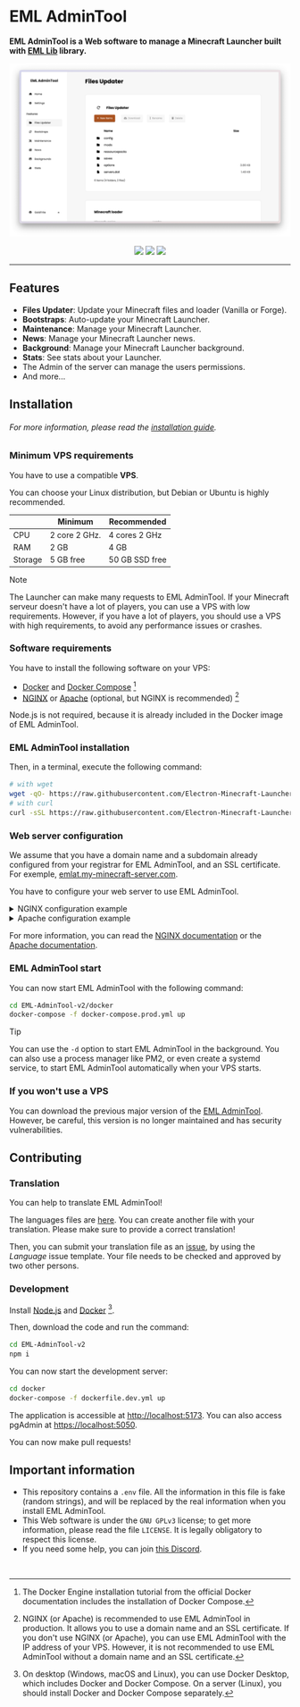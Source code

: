 # EML AdminTool

**EML AdminTool is a Web software to manage a Minecraft Launcher built with [EML Lib](https://github.com/Electron-Minecraft-Launcher/EML-Lib-v2) library.**

![EML AdminTool](./.github/assets/files-updater.png)

[<p align="center"><img src="https://img.shields.io/badge/Discord-Electron_Minecraft_Launcher-5561e6?&style=for-the-badge">](https://discord.gg/YVB4k6HzAY)
[<img src="https://img.shields.io/badge/platforms-Docker-0077DA?style=for-the-badge&color=0077DA">](#platforms) 
[<img src="https://img.shields.io/badge/version-2.0.0---orangered?style=for-the-badge&color=orangered">](package.json)</p>

---


## Features

 * **Files Updater**: Update your Minecraft files and loader (Vanilla or Forge).
 * **Bootstraps**: Auto-update your Minecraft Launcher.
 * **Maintenance**: Manage your Minecraft Launcher.
 * **News**: Manage your Minecraft Launcher news.
 * **Background**: Manage your Minecraft Launcher background.
 * **Stats**: See stats about your Launcher.
 * The Admin of the server can manage the users permissions.
 * And more...


## Installation

###### For more information, please read the [installation guide](https://github.com/Electron-Minecraft-Launcher/EML-AdminTool-v2/wiki/Installation-and-setup).

### Minimum VPS requirements

You have to use a compatible **VPS**.

You can choose your Linux distribution, but Debian or Ubuntu is highly recommended.


|              | Minimum       | Recommended    |
|--------------|---------------|----------------|
| CPU          | 2 core 2 GHz. | 4 cores 2 GHz  |
| RAM          | 2 GB          | 4 GB           |
| Storage      | 5 GB free     | 50 GB SSD free |

> [!NOTE]
> The Launcher can make many requests to EML AdminTool. If your Minecraft serveur doesn't have a lot of players, you can use a VPS with low requirements. However, if you have a lot of players, you should use a VPS with high requirements, to avoid any performance issues or crashes.

### Software requirements

You have to install the following software on your VPS:
- [Docker](https://docs.docker.com/engine/install) and [Docker Compose](https://docs.docker.com/compose/install) [^1]
- [NGINX](https://docs.nginx.com/nginx/admin-guide/installing-nginx/installing-nginx-open-source/) or [Apache](https://httpd.apache.org/docs/2.4/install.html) (optional, but NGINX is recommended) [^2]

Node.js is not required, because it is already included in the Docker image of EML AdminTool.

### EML AdminTool installation

Then, in a terminal, execute the following command:
```bash
# with wget
wget -qO- https://raw.githubusercontent.com/Electron-Minecraft-Launcher/EML-AdminTool-v2/main/.github/scripts/eml-admintool@2.0.0- | bash
# with curl
curl -sSL https://raw.githubusercontent.com/Electron-Minecraft-Launcher/EML-AdminTool-v2/main/.github/scripts/eml-admintool@2.0.0- | bash
```

### Web server configuration

We assume that you have a domain name and a subdomain already configured from your registrar for EML AdminTool, and an SSL certificate. For exemple, [emlat.my-minecraft-server.com](https://emlat.my-minecraft-server.com).

You have to configure your web server to use EML AdminTool.

<details>
<summary>NGINX configuration example</summary>
NGINX configuration file (this is an example, you have to adapt it to your configuration):

```nginx
server {
  listen 443 ssl;
  listen [::]:443 ssl ipv6only=on;
    
  keepalive_timeout 70;

  ssl_certificate /path/to/your/certificate.crt;
  ssl_certificate_key /path/to/your/private_key.key;
  ssl_protocols TLSv1 TLSv1.1 TLSv1.2 TLSv1.3;
  ssl_ciphers HIGH:!aNULL:!MD5;

  location / {
    proxy_pass http://localhost:3000;
    proxy_http_version 1.1;
    proxy_set_header Upgrade $http_upgrade;
    proxy_set_header Connection 'upgrade';
    proxy_set_header Host $host;
    proxy_cache_bypass $http_upgrade;
  }
}
```

</details>

<details>
<summary>Apache configuration example</summary>
Apache configuration file (this is an example, you have to adapt it to your configuration):

```apache
<VirtualHost *:443>
  ServerName emlat.my-minecraft-server.com

  SSLEngine on
  SSLCertificateFile /path/to/your/certificate.crt
  SSLCertificateKeyFile /path/to/your/private_key.key

  ProxyPreserveHost On
  ProxyRequests On
  ProxyPass / http://localhost:3000
  ProxyPassReverse / http://localhost:3000
</VirtualHost>
```

</details>

For more information, you can read the [NGINX documentation](https://nginx.org/en/docs) or the [Apache documentation](https://httpd.apache.org/docs/2.4).

### EML AdminTool start

You can now start EML AdminTool with the following command:
```bash
cd EML-AdminTool-v2/docker
docker-compose -f docker-compose.prod.yml up
```

> [!TIP]
> You can use the `-d` option to start EML AdminTool in the background. You can also use a process manager like PM2, or even create a systemd service, to start EML AdminTool automatically when your VPS starts.

### If you won't use a VPS

You can download the previous major version of the [EML AdminTool](https://github.com/Electron-Minecraft-Launcher/EML-AdminTool). However, be careful, this version is no longer maintained and has security vulnerabilities.


## Contributing

### Translation

You can help to translate EML AdminTool!

The languages files are [here](./client/src/lib/locales/). You can create another file with your translation. Please make sure to provide a correct translation!

Then, you can submit your translation file as an [issue](https://github.com/Electron-Minecraft-Launcher/EML-AdminTool-v2/issues/new?template=translation.md), by using the *Language* issue template. Your file needs to be checked and approved by two other persons.

### Development

Install [Node.js](https://nodejs.org/en/download/package-manager) and [Docker](https://www.docker.com/get-started) [^3].

Then, download the code and run the command:
```bash
cd EML-AdminTool-v2
npm i
```

You can now start the development server:
```bash
cd docker
docker-compose -f dockerfile.dev.yml up
```

The application is accessible at [http://localhost:5173](http://localhost:5173). You can also access pgAdmin at [https://localhost:5050](http://localhost:5050).

You can now make pull requests!


## Important information

* This repository contains a `.env` file. All the information in this file is fake (random strings), and will be replaced by the real information when you install EML AdminTool.
* This Web software is under the `GNU GPLv3` license; to get more information, please read the file `LICENSE`. It is legally obligatory to respect this license.
* If you need some help, you can join [this Discord](https://discord.gg/nfEHKtghPh).

<br>

[^1]: The Docker Engine installation tutorial from the official Docker documentation includes the installation of Docker Compose.

[^2]: NGINX (or Apache) is recommended to use EML AdminTool in production. It allows you to use a domain name and an SSL certificate. If you don't use NGINX (or Apache), you can use EML AdminTool with the IP address of your VPS. However, it is not recommended to use EML AdminTool without a domain name and an SSL certificate.

[^3]: On desktop (Windows, macOS and Linux), you can use Docker Desktop, which includes Docker and Docker Compose. On a server (Linux), you should install Docker and Docker Compose separately.
